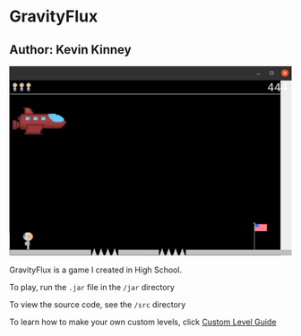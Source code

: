 GravityFlux
================
## Author: Kevin Kinney

![Gamelplay](./gravity-flux.png)

GravityFlux is a game I created in High School.

To play, run the `.jar` file in the `/jar` directory

To view the source code, see the `/src` directory

To learn how to make your own custom levels, click [Custom Level Guide](HOWTOWRITELEVELS.md)
